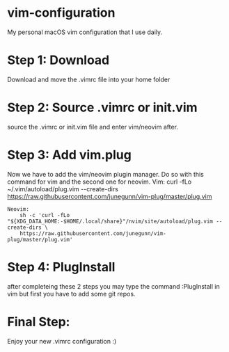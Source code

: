 # vim-configuration
My personal macOS vim configuration that I use daily.

# Step 1: Download
  Download and move the .vimrc file into your home folder

# Step 2: Source .vimrc or init.vim
  source the .vimrc or init.vim file and enter vim/neovim after.

# Step 3: Add vim.plug
  Now we have to add the vim/neovim plugin manager.
    Do so with this command for vim and the second one for neovim.
        Vim:
        curl -fLo ~/.vim/autoload/plug.vim --create-dirs \
        https://raw.githubusercontent.com/junegunn/vim-plug/master/plug.vim
        
    Neovim:
        sh -c 'curl -fLo "${XDG_DATA_HOME:-$HOME/.local/share}"/nvim/site/autoload/plug.vim --create-dirs \
        https://raw.githubusercontent.com/junegunn/vim-plug/master/plug.vim'

# Step 4: PlugInstall
  after completeing these 2 steps you may type the command :PlugInstall in vim but first you have to add some git repos.
  
# Final Step:
  Enjoy your new .vimrc configuration :)
